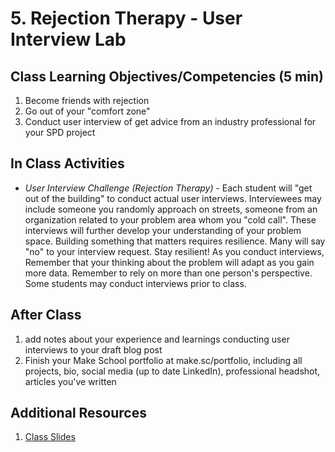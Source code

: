 # 5. Rejection Therapy - User Interview Lab

## Class Learning Objectives/Competencies (5 min)

1. Become friends with rejection
1. Go out of your "comfort zone"
1. Conduct user interview of get advice from an industry professional for your SPD project


## In Class Activities
- *User Interview Challenge (Rejection Therapy)* - Each student will "get out of the building" to conduct actual user interviews. Interviewees may include someone you randomly approach on streets, someone from an organization related to your problem area whom you "cold call".  These interviews will further develop your understanding of your problem space. Building something that matters requires resilience. Many will say "no" to your interview request. Stay resilient! As you conduct interviews, Remember that your thinking about the problem will adapt as you gain more data. Remember to rely on more than one person's perspective.  Some students may conduct interviews prior to class.


## After Class

1. add notes about your experience and learnings conducting user interviews to your draft blog post
2. Finish your Make School portfolio at make.sc/portfolio, including all projects, bio, social media (up to date LinkedIn), professional headshot, articles you've written


## Additional Resources

1. [Class Slides](https://drive.google.com/file/d/1DlBg4p7lRJqCAmBEAYiNehleVmr0Ifq7/view?usp=sharing)
